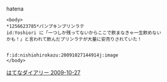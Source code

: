
hatena

```
<body>
*1256623785*パンプキンプリンラテ
id:Yoshiori に「一つしか残ってないからここで飲まなきゃ一生飲めない 
かも！」と言われて飲んだプリンラテが大量に安売りされていた！


f:id:nishiohirokazu:20091027144914j:image
</body>
```


[はてなダイアリー 2009-10-27](https://nishiohirokazu.hatenadiary.org/archive/2009/10/27)